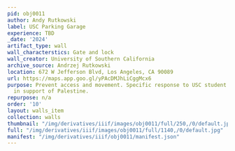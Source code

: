```yaml
---
pid: obj0011
author: Andy Rutkowski
label: USC Parking Garage
experience: TBD
_date: '2024'
artifact_type: wall
wall_characterstics: Gate and lock
wall_creator: University of Southern California
archive_source: Andrzej Rutkowski
location: 672 W Jefferson Blvd, Los Angeles, CA 90089
url: https://maps.app.goo.gl/yPAcDMJhLiCggMcx6
purpose: Prevent access and movement. Specific response to USC student encampment
  in support of Palestine.
repurpose: n/a
order: '10'
layout: walls_item
collection: walls
thumbnail: "/img/derivatives/iiif/images/obj0011/full/250,/0/default.jpg"
full: "/img/derivatives/iiif/images/obj0011/full/1140,/0/default.jpg"
manifest: "/img/derivatives/iiif/obj0011/manifest.json"
---
```

